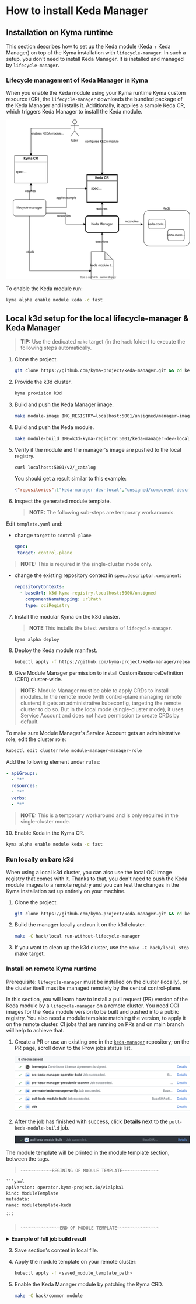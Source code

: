 # How to install Keda Manager

## Installation on Kyma runtime

This section describes how to set up the Keda module (Keda + Keda Manager) on top of the Kyma installation with `lifecycle-manager`.
In such a setup, you don't need to install Keda Manager. It is installed and managed by `lifecycle-manager`.

### Lifecycle management of Keda Manager in Kyma

When you enable the Keda module using your Kyma runtime Kyma custom resource (CR), the `lifecycle-manager` downloads the bundled package of the Keda Manager and installs it. Additionally, it applies a sample Keda CR, which triggers Keda Manager to install the Keda module.

![a](assets/keda-lm-overview.drawio.svg)

To enable the Keda module run:

   ```bash
   kyma alpha enable module keda -c fast
   ```

## Local k3d setup for the local lifecycle-manager & Keda Manager

> **TIP:** Use the dedicated `make` target (in the `hack` folder) to execute the following steps automatically.

1. Clone the project.

   ```bash
   git clone https://github.com/kyma-project/keda-manager.git && cd keda-manager/
   ```

2. Provide the k3d cluster.

   ```bash
   kyma provision k3d
   ```

3. Build and push the Keda Manager image.

   ```bash
   make module-image IMG_REGISTRY=localhost:5001/unsigned/manager-images IMG=localhost:5001/keda-manager-dev-local:0.0.2
   ```

4. Build and push the Keda module.

   ```bash
   make module-build IMG=k3d-kyma-registry:5001/keda-manager-dev-local:0.0.2 MODULE_REGISTRY=localhost:5001/unsigned
   ```

5. Verify if the module and the manager's image are pushed to the local registry.

   ```bash
   curl localhost:5001/v2/_catalog
   ```
   You should get a result similar to this example:

   ```json
   {"repositories":["keda-manager-dev-local","unsigned/component-descriptors/kyma-project.io/module/keda"]}
   ```
6. Inspect the generated module template.

   > **NOTE:** The following sub-steps are temporary workarounds.

Edit `template.yaml` and:
- change `target` to `control-plane`

   ```yaml
   spec:
    target: control-plane
    ```
> **NOTE:** This is required in the single-cluster mode only.

- change the existing repository context in `spec.descriptor.component`:

   ```yaml
   repositoryContexts:      
     - baseUrl: k3d-kyma-registry.localhost:5000/unsigned
       componentNameMapping: urlPath
       type: ociRegistry
   ```

7. Install the modular Kyma on the k3d cluster.

   > **NOTE** This installs the latest versions of `lifecycle-manager`.

   ```bash
   kyma alpha deploy
   ```
8. Deploy the Keda module manifest.

   ```bash
   kubectl apply -f https://github.com/kyma-project/keda-manager/releases/latest/download/moduletemplate.yaml
   ```

9.  Give Module Manager permission to install CustomResourceDefinition (CRD) cluster-wide.

   > **NOTE:** Module Manager must be able to apply CRDs to install modules. In the remote mode (with control-plane managing remote clusters) it gets an administrative kubeconfig, targeting the remote cluster to do so. But in the local mode (single-cluster mode), it uses Service Account and does not have permission to create CRDs by default.

   To make sure Module Manager's Service Account gets an administrative role, edit the cluster role:

   ```bash
   kubectl edit clusterrole module-manager-manager-role
   ```

Add the following element under `rules`:

   ```yaml
   - apiGroups:
     - "*"
     resources:
     - "*"                  
     verbs:                  
     - "*"
  ```

> **NOTE:** This is a temporary workaround and is only required in the single-cluster mode.

10. Enable Keda in the Kyma CR.

   ```bash
   kyma alpha enable module keda -c fast
   ```
   
### Run locally on bare k3d

When using a local k3d cluster, you can also use the local OCI image registry that comes with it.
Thanks to that, you don't need to push the Keda module images to a remote registry and you can test the changes in the Kyma installation set up entirely on your machine.

1. Clone the project.

   ```bash
   git clone https://github.com/kyma-project/keda-manager.git && cd keda-manager/
   ```
2. Build the manager locally and run it on the k3d cluster.

   ```bash
   make -C hack/local run-without-lifecycle-manager
   ```
3. If you want to clean up the k3d cluster, use the `make -C hack/local stop` make target.

### Install on remote Kyma runtime

Prerequisite: `lifecycle-manager` must be installed on the cluster (locally), or the cluster itself must be managed remotely by the central control-plane.

In this section, you will learn how to install a pull request (PR) version of the Keda module by a `lifecycle-manager` on a remote cluster.
You need OCI images for the Keda module version to be built and pushed into a public registry. You also need a module template matching the version, to apply it on the remote cluster.
CI jobs that are running on PRs and on main branch will help to achieve that.

1. Create a PR or use an existing one in the [`keda-manager`](https://github.com/kyma-project/keda-manager) repository; on the PR page, scroll down to the Prow jobs status list. 

   ![Prow job status](assets/prow_job_status.png)

2. After the job has finished with success, click **Details** next to the `pull-keda-module-build` job.

   ![a](assets/pull_keda_module_build.png)

The module template will be printed in the module template section, between the tags.

> `~~~~~~~~~~~~BEGINING OF MODULE TEMPLATE~~~~~~~~~~~~~~`

	```yaml
	apiVersion: operator.kyma-project.io/v1alpha1
	kind: ModuleTemplate
	metadata:
	name: moduletemplate-keda
	...
	```

> `~~~~~~~~~~~~~~~END OF MODULE TEMPLATE~~~~~~~~~~~~~~~~`

<details>
<summary><b>Example of full job build result</b></summary>

	```text
	make: Entering directory '/home/prow/go/src/github.com/kyma-project/keda-manager/hack/ci'
	make[1]: Entering directory '/home/prow/go/src/github.com/kyma-project/keda-manager'
	mkdir -p /home/prow/go/src/github.com/kyma-project/keda-manager/bin
	## Detect if operating system 
	test -f /home/prow/go/src/github.com/kyma-project/keda-manager/bin/kyma-unstable || curl -s -Lo /home/prow/go/src/github.com/kyma-project/keda-manager/bin/kyma-unstable https://storage.googleapis.com/kyma-cli-unstable/kyma-linux
	chmod 0100 /home/prow/go/src/github.com/kyma-project/keda-manager/bin/kyma-unstable
	test -s /home/prow/go/src/github.com/kyma-project/keda-manager/bin/kustomize || { curl -s "https://raw.githubusercontent.com/kubernetes-sigs/kustomize/master/hack/install_kustomize.sh" | bash -s -- 4.5.6 /home/prow/go/src/github.com/kyma-project/keda-manager/bin; }
	{Version:kustomize/v4.5.6 GitCommit:29ca6935bde25565795e1b4e13ca211c4aa56417 BuildDate:2022-07-29T20:42:23Z GoOs:linux GoArch:amd64}
	kustomize installed to /home/prow/go/src/github.com/kyma-project/keda-manager/bin/kustomize
	cd config/manager && /home/prow/go/src/github.com/kyma-project/keda-manager/bin/kustomize edit set image controller=europe-docker.pkg.dev/kyma-project/dev/keda-manager:PR-101
	[0;33;1mWARNING: This command is experimental and might change in its final version. Use at your own risk.
	[0m- Kustomize ready
	- Module built
	- Default CR validation succeeded
	- Creating module archive at "./mod"
	- Image created
	- Pushing image to "europe-docker.pkg.dev/kyma-project/dev/unsigned"
	- Generating module template
	make[1]: Leaving directory '/home/prow/go/src/github.com/kyma-project/keda-manager'

	~~~~~~~~~~~~BEGINING OF MODULE TEMPLATE~~~~~~~~~~~~~~
	apiVersion: operator.kyma-project.io/v1alpha1
	kind: ModuleTemplate
	metadata:
	name: moduletemplate-keda
	namespace: kcp-system
	labels:
		"operator.kyma-project.io/managed-by": "lifecycle-manager"
		"operator.kyma-project.io/controller-name": "manifest"
		"operator.kyma-project.io/module-name": "keda"
	annotations:
		"operator.kyma-project.io/module-version": "0.0.2-PR-101"
		"operator.kyma-project.io/module-provider": "internal"
		"operator.kyma-project.io/descriptor-schema-version": "v2"
	spec:
	target: remote
	channel: fast
	data:
		apiVersion: operator.kyma-project.io/v1alpha1
		kind: Keda
		metadata:
			name: default
		spec:
			logging:
			operator:
				level: "debug"
			resources:
			operator:
				limits:
					cpu: "1"
					memory: "200Mi"
				requests:
					cpu: "0.5"
					memory: "150Mi"
			metricServer:
				limits:
					cpu: "1"
					memory: "1000Mi"
				requests:
					cpu: "300m"
					memory: "500Mi"
	descriptor:
		component:
			componentReferences: []
			name: kyma-project.io/module/keda
			provider: internal
			repositoryContexts:
			- baseUrl: europe-docker.pkg.dev/kyma-project/dev/unsigned
			componentNameMapping: urlPath
			type: ociRegistry
			resources:
			- access:
				digest: sha256:3bf7c3bc2d666165ae2ae6cbcad2e3fcaa3a66ca3afebda8c9d008ab93413453
				type: localOciBlob
			name: keda
			relation: local
			type: helm-chart
			version: 0.0.2-PR-101
			- access:
				digest: sha256:f4a599c4310b0fe9133b67b72d9b15ee96b52a1872132528c83978239b5effef
				type: localOciBlob
			name: config
			relation: local
			type: yaml
			version: 0.0.2-PR-101
			sources:
			- access:
				commit: f3b1b7ed6c175e89a7d29202b8a4cc4fc74cf998
				ref: refs/heads/main
				repoUrl: github.com/kyma-project/keda-manager
				type: github
			name: keda-manager
			type: git
			version: 0.0.2-PR-101
			version: 0.0.2-PR-101
		meta:
			schemaVersion: v2

	~~~~~~~~~~~~~~~END OF MODULE TEMPLATE~~~~~~~~~~~~~~~~
	make: Leaving directory '/home/prow/go/src/github.com/kyma-project/keda-manager/hack/ci'
	```
</details>

3. Save section's content in local file.

4. Apply the module template on your remote cluster:

   ```bash
   kubectl apply -f <saved_module_template_path>
   ```

5. Enable the Keda Manager module by patching the Kyma CRD.

   ```bash
   make -C hack/common module
   ```